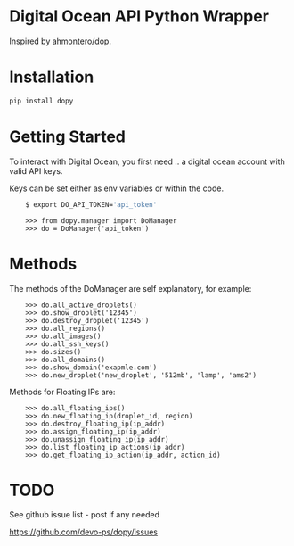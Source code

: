 Digital Ocean API Python Wrapper
================================

Inspired by [ahmontero/dop](https://github.com/ahmontero/dop).

Installation
============

```bash
pip install dopy
```

Getting Started
===============

To interact with Digital Ocean, you first need .. a digital ocean account with 
valid API keys. 

Keys can be set either as env variables or within the code.

```bash
    $ export DO_API_TOKEN='api_token'
```

```pycon
    >>> from dopy.manager import DoManager
    >>> do = DoManager('api_token')
```

Methods
=======

The methods of the DoManager are self explanatory, for example:

```pycon
    >>> do.all_active_droplets()
    >>> do.show_droplet('12345')
    >>> do.destroy_droplet('12345')
    >>> do.all_regions()
    >>> do.all_images()
    >>> do.all_ssh_keys()
    >>> do.sizes()
    >>> do.all_domains()
    >>> do.show_domain('exapmle.com')
    >>> do.new_droplet('new_droplet', '512mb', 'lamp', 'ams2')
```

Methods for Floating IPs are:

```pycon
    >>> do.all_floating_ips()
    >>> do.new_floating_ip(droplet_id, region)
    >>> do.destroy_floating_ip(ip_addr)
    >>> do.assign_floating_ip(ip_addr)
    >>> do.unassign_floating_ip(ip_addr)
    >>> do.list_floating_ip_actions(ip_addr)
    >>> do.get_floating_ip_action(ip_addr, action_id)
```

TODO
====

See github issue list - post if any needed

https://github.com/devo-ps/dopy/issues
